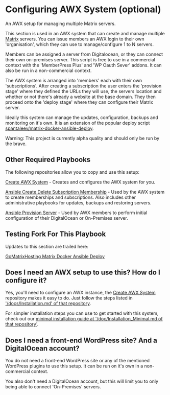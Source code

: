 # Configuring AWX System (optional)

An AWX setup for managing multiple Matrix servers.

This section is used in an AWX system that can create and manage multiple [Matrix](http://matrix.org/) servers. You can issue members an AWX login to their own 'organisation', which they can use to manage/configure 1 to N servers.

Members can be assigned a server from Digitalocean, or they can connect their own on-premises server. This script is free to use in a commercial context with the 'MemberPress Plus' and 'WP Oauth Sever' addons. It can also be run in a non-commercial context.

The AWX system is arranged into 'members' each with their own 'subscriptions'. After creating a subscription the user enters the 'provision stage' where they defined the URLs they will use, the servers location and whether or not there's already a website at the base domain. They then proceed onto the 'deploy stage' where they can configure their Matrix server.

Ideally this system can manage the updates, configuration, backups and monitoring on it's own. It is an extension of the popular deploy script [spantaleev/matrix-docker-ansible-deploy](https://github.com/spantaleev/matrix-docker-ansible-deploy).

Warning: This project is currently alpha quality and should only be run by the brave.


## Other Required Playbooks

The following repositories allow you to copy and use this setup:

[Create AWX System](https://gitlab.com/GoMatrixHosting/create-awx-system) - Creates and configures the AWX system for you.

[Ansible Create Delete Subscription Membership](https://gitlab.com/GoMatrixHosting/ansible-create-delete-subscription-membership) - Used by the AWX system to create memberships and subscriptions. Also includes other administrative playbooks for updates, backups and restoring servers.

[Ansible Provision Server](https://gitlab.com/GoMatrixHosting/ansible-provision-server) - Used by AWX members to perform initial configuration of their DigitalOcean or On-Premises server.

## Testing Fork For This Playbook

Updates to this section are trailed here:

[GoMatrixHosting Matrix Docker Ansible Deploy](https://gitlab.com/GoMatrixHosting/gomatrixhosting-matrix-docker-ansible-deploy)


## Does I need an AWX setup to use this? How do I configure it? 

Yes, you'll need to configure an AWX instance, the [Create AWX System](https://gitlab.com/GoMatrixHosting/create-awx-system) repository makes it easy to do. Just follow the steps listed in ['/docs/Installation.md' of that repository](https://gitlab.com/GoMatrixHosting/create-awx-system/-/blob/master/docs/Installation.md). 

For simpler installation steps you can use to get started with this system, check out our [minimal installation guide at '/doc/Installation_Minimal.md of that repository'](https://gitlab.com/GoMatrixHosting/create-awx-system/-/blob/master/docs/Installation_Minimal.md).


## Does I need a front-end WordPress site? And a DigitalOcean account? 

You do not need a front-end WordPress site or any of the mentioned WordPress plugins to use this setup. It can be run on it's own in a non-commercial context.

You also don't need a DigitalOcean account, but this will limit you to only being able to connect 'On-Premises' servers.


